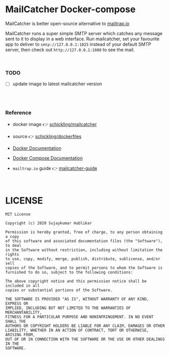 # MailCatcher Docker-compose

MailCatcher is better open-source alternative to [mailtrap.io](https://mailtrap.io/)

MailCatcher runs a super simple SMTP server which catches any message sent to it to display in a web interface. Run mailcatcher, set your favourite app to deliver to `smtp://127.0.0.1:1025` instead of your default SMTP server, then check out `http://127.0.0.1:1080` to see the mail.
 

<br>

### TODO

- [ ] update image to latest mailcatcher version

<br>
<br>

### Reference

- docker image :point_right: [schickling/mailcatcher](https://hub.docker.com/r/schickling/mailcatcher)

- source :point_right: [schickling/dockerfiles](https://github.com/schickling/dockerfiles/tree/master/mailcatcher)

- [Docker Documentation](https://docs.docker.com)

- [Docker Compose Documentation](https://docs.docker.com/compose/)

- `mailtrap.io` guide :point_right: [mailcatcher-guide](https://blog.mailtrap.io/mailcatcher-guide/)

<br>

# LICENSE

    MIT License

    Copyright (c) 2020 Sujaykumar Hublikar

    Permission is hereby granted, free of charge, to any person obtaining a copy
    of this software and associated documentation files (the "Software"), to deal
    in the Software without restriction, including without limitation the rights
    to use, copy, modify, merge, publish, distribute, sublicense, and/or sell
    copies of the Software, and to permit persons to whom the Software is
    furnished to do so, subject to the following conditions:

    The above copyright notice and this permission notice shall be included in all
    copies or substantial portions of the Software.

    THE SOFTWARE IS PROVIDED "AS IS", WITHOUT WARRANTY OF ANY KIND, EXPRESS OR
    IMPLIED, INCLUDING BUT NOT LIMITED TO THE WARRANTIES OF MERCHANTABILITY,
    FITNESS FOR A PARTICULAR PURPOSE AND NONINFRINGEMENT. IN NO EVENT SHALL THE
    AUTHORS OR COPYRIGHT HOLDERS BE LIABLE FOR ANY CLAIM, DAMAGES OR OTHER
    LIABILITY, WHETHER IN AN ACTION OF CONTRACT, TORT OR OTHERWISE, ARISING FROM,
    OUT OF OR IN CONNECTION WITH THE SOFTWARE OR THE USE OR OTHER DEALINGS IN THE
    SOFTWARE.